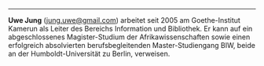 ---

**Uwe Jung** (<jung.uwe@gmail.com>) arbeitet seit 2005 am
Goethe-Institut Kamerun als Leiter des Bereichs Information und
Bibliothek. Er kann auf ein abgeschlossenes Magister-Studium der
Afrikawissenschaften sowie einen erfolgreich absolvierten
berufsbegleitenden Master-Studiengang BIW, beide an der
Humboldt-Universität zu Berlin, verweisen.